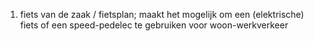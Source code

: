 1. fiets van de zaak / fietsplan; maakt het mogelijk om een (elektrische) fiets of een speed-pedelec te gebruiken voor woon-werkverkeer